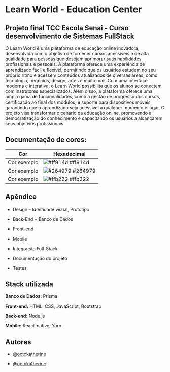 
# Learn World - Education Center
## Projeto final TCC Escola Senai - Curso desenvolvimento de Sistemas FullStack

O Learn World é uma plataforma de educação online inovadora, desenvolvida com o objetivo de fornecer cursos acessíveis e de alta qualidade para pessoas que desejam aprimorar suas habilidades profissionais e pessoais. A plataforma oferece uma experiência de aprendizado fácil e flexível, permitindo que os usuários estudem no seu próprio ritmo e acessem conteúdos atualizados de diversas áreas, como tecnologia, negócios, design, artes e muito mais.Com uma interface moderna e interativa, o Learn World possibilita que os alunos se conectem com instrutores especializados. Além disso, a plataforma oferece uma ampla gama de funcionalidades, como a gestão de progresso dos cursos, certificação ao final dos módulos, e suporte para dispositivos móveis, garantindo que o aprendizado seja acessível a qualquer momento e lugar. O projeto visa transformar o cenário da educação online, promovendo a democratização do conhecimento e capacitando os usuários a alcançarem seus objetivos profissionais.

## Documentação de cores:

| Cor               | Hexadecimal                                                |
| ----------------- | ---------------------------------------------------------------- |
| Cor exemplo       | ![#ff914d](https://via.placeholder.com/10/ff914df?text=+) #ff914d |
| Cor exemplo       | ![#264979](https://via.placeholder.com/10/264979?text=+) #264979 |
| Cor exemplo       | ![#ffb222](https://via.placeholder.com/10/ffb222?text=+) #ffb222 |



## Apêndice


* Design – Identidade visual, Protótipo

* Back-End + Banco de Dados

* Front-end

* Mobile

* Integração Full-Stack

* Documentação do projeto

* Testes




## Stack utilizada

**Banco de Dados:** Prisma

**Front-end:** HTML, CSS, JavaScript, Bootstrap

**Back-end:** Node.js

**Mobile:** React-native, Yarn


## Autores

- [@octokatherine](https://www.github.com/Carla-coder)

- [@octokatherine](https://www.github.com/lehhofman)

